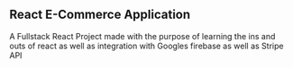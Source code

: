 ## React E-Commerce Application
A Fullstack React Project made with the purpose of learning the ins and outs of react as well as integration with Googles firebase as well as Stripe API
